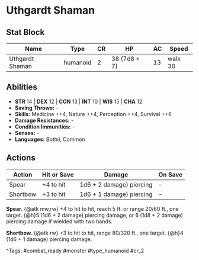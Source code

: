 # Uthgardt Shaman

## Stat Block

| Name | Type | CR | HP | AC | Speed |
|------|------|----|----|----|-------|
| Uthgardt Shaman | humanoid | 2 | 38 (7d8 + 7) | 13 | walk 30 |

## Abilities

- **STR** 14 | **DEX** 12 | **CON** 13 | **INT** 10 | **WIS** 15 | **CHA** 12
- **Saving Throws:** -  
- **Skills:** Medicine ++4, Nature ++4, Perception ++4, Survival ++6  
- **Damage Resistances:** -  
- **Condition Immunities:** -  
- **Senses:** -  
- **Languages:** Bothii, Common


## Actions

| Action | Hit or Save | Damage | On Save |
|--------|--------------|--------|----------|
| Spear | +4 to hit | 1d6 + 2 damage) piercing | - |
| Shortbow | +3 to hit | 1d6 + 1 damage) piercing | - |

**Spear.** {@atk mw,rw} +4 to hit to hit, reach 5 ft. or range 20/60 ft., one target. {@h}5 (1d6 + 2 damage) piercing damage, or 6 (1d8 + 2 damage) piercing damage if wielded with two hands.

**Shortbow.** {@atk rw} +3 to hit to hit, range 80/320 ft., one target. {@h}4 (1d6 + 1 damage) piercing damage.


^Tags: #combat_ready #monster #type_humanoid #cr_2
